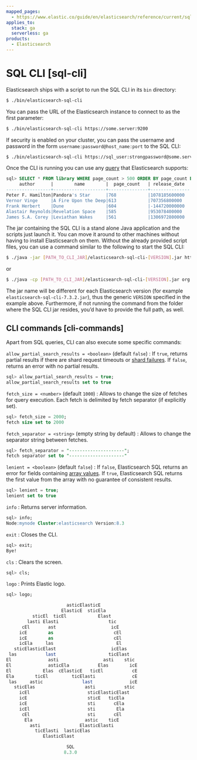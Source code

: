 ```yaml
---
mapped_pages:
  - https://www.elastic.co/guide/en/elasticsearch/reference/current/sql-cli.html
applies_to:
  stack: ga
  serverless: ga
products:
  - Elasticsearch
---
```


# SQL CLI [sql-cli]

Elasticsearch ships with a script to run the SQL CLI in its `bin` directory:

```bash
$ ./bin/elasticsearch-sql-cli
```

You can pass the URL of the Elasticsearch instance to connect to as the first parameter:

```bash
$ ./bin/elasticsearch-sql-cli https://some.server:9200
```

If security is enabled on your cluster, you can pass the username and password in the form `username:password@host_name:port` to the SQL CLI:

```bash
$ ./bin/elasticsearch-sql-cli https://sql_user:strongpassword@some.server:9200
```

Once the CLI is running you can use any [query](sql-spec.md) that Elasticsearch supports:

```sql
sql> SELECT * FROM library WHERE page_count > 500 ORDER BY page_count DESC;
     author      |        name        |  page_count   | release_date
-----------------+--------------------+---------------+---------------
Peter F. Hamilton|Pandora's Star      |768            |1078185600000
Vernor Vinge     |A Fire Upon the Deep|613            |707356800000
Frank Herbert    |Dune                |604            |-144720000000
Alastair Reynolds|Revelation Space    |585            |953078400000
James S.A. Corey |Leviathan Wakes     |561            |1306972800000
```

The jar containing the SQL CLI is a stand alone Java application and the scripts just launch it. You can move it around to other machines without having to install Elasticsearch on them. Without the already provided script files, you can use a command similar to the following to start the SQL CLI:

```bash
$ ./java -jar [PATH_TO_CLI_JAR]/elasticsearch-sql-cli-[VERSION].jar https://some.server:9200
```

or

```bash
$ ./java -cp [PATH_TO_CLI_JAR]/elasticsearch-sql-cli-[VERSION].jar org.elasticsearch.xpack.sql.cli.Cli https://some.server:9200
```

The jar name will be different for each Elasticsearch version (for example `elasticsearch-sql-cli-7.3.2.jar`), thus the generic `VERSION` specified in the example above. Furthermore, if not running the command from the folder where the SQL CLI jar resides, you’d have to provide the full path, as well.


## CLI commands [cli-commands]

Apart from SQL queries, CLI can also execute some specific commands:

`allow_partial_search_results = <boolean>` (default `false`)
:   If `true`, returns partial results if there are shard request timeouts or [shard failures](../../../deploy-manage/distributed-architecture/reading-and-writing-documents.md#shard-failures). If `false`, returns an error with no partial results.

```sql
sql> allow_partial_search_results = true;
allow_partial_search_results set to true
```

`fetch_size = <number>` (default `1000`)
:   Allows to change the size of fetches for query execution. Each fetch is delimited by fetch separator (if explicitly set).

```sql
sql> fetch_size = 2000;
fetch size set to 2000
```

`fetch_separator = <string>` (empty string by default)
:   Allows to change the separator string between fetches.

```sql
sql> fetch_separator = "---------------------";
fetch separator set to "---------------------"
```

`lenient = <boolean>` (default `false`)
:   If `false`, Elasticsearch SQL returns an error for fields containing [array values](elasticsearch://reference/elasticsearch/mapping-reference/array.md). If `true`, Elasticsearch SQL returns the first value from the array with no guarantee of consistent results.

```sql
sql> lenient = true;
lenient set to true
```

`info`
:   Returns server information.

```sql
sql> info;
Node:mynode Cluster:elasticsearch Version:8.3
```

`exit`
:   Closes the CLI.

```sql
sql> exit;
Bye!
```

`cls`
:   Clears the screen.

```sql
sql> cls;
```

`logo`
:   Prints Elastic logo.

```sql
sql> logo;

                       asticElasticE
                     ElasticE  sticEla
          sticEl  ticEl            Elast
        lasti Elasti                   tic
      cEl       ast                     icE
     icE        as                       cEl
     icE        as                       cEl
     icEla     las                        El
   sticElasticElast                     icElas
 las           last                    ticElast
El              asti                 asti    stic
El              asticEla           Elas        icE
El            Elas  cElasticE   ticEl           cE
Ela        ticEl         ticElasti              cE
 las     astic               last              icE
   sticElas                   asti           stic
     icEl                      sticElasticElast
     icE                       sticE   ticEla
     icE                       sti       cEla
     icEl                      sti        Ela
      cEl                      sti       cEl
       Ela                    astic    ticE
         asti               ElasticElasti
           ticElasti  lasticElas
              ElasticElast

                       SQL
                      8.3.0
```

